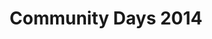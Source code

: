---
layout: event
status: 'done'
title: "Community Days 2014"
location: "Milano"
language: "Italian"
eventurl: "http://www.communitydays.it/events/2014/"
eventdate: "2014-02-25T09:00:00"
datetime: "25 - 26 Febbraio 2014"
sessions:
- title: "VS06 - Scalabilit: cosa vuol dire veramente e come influisce sull'architettura"
  abstract: "Sempre più spesso sentiamo parlare di scalabilità, ma cosa vuol dire \"scalare\"? Sempre più spesso sentiamo parlare di consistente ed eventualmente consistente, ma cosa vuol dire, e che impatto ha, rilassare i vincoli della consistenza? Obiettivo di questa sessione è innanzitutto inquadrare il problema analizzando a fondo il significato della parola \"scalabilità\", capiremo quando abbiamo bisogno veramente di scalare e quando invece la presunta richiesta di scalabilità deriva da altri problemi strutturali. Affronteremo le tecniche e le tecnologie che ha senso mettere in pista per affrontare i problemi che il nostro business deve veramente risolvere. Guarderemo infine la nostra applicazione dal punto di vista dei layer/tier e capiremo che impatto ha la necessità di scalare sull'impianto architetturale che abbiamo tanto faticosamente realizzato sempre tenendo ben presente che non è detto che abbiamo veramente bisogno di scalare."
  url: "http://www.communitydays.it/events/2014/vs06/"
  slides: http://www.communitydays.it/content/downloads/2014/vs06_slides.zip
tags:
- Architecture
---